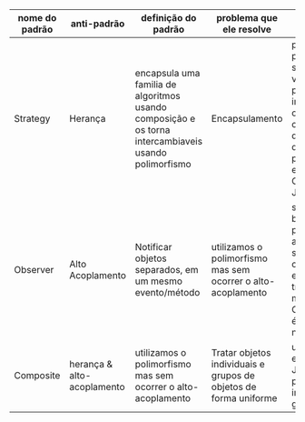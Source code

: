 |nome do padrão|anti-padrão|definição do padrão|problema que ele resolve|Exemplo|
|---|---|---|---|---|
|Strategy |Herança|	encapsula uma familia de algoritmos usando composição e os torna intercambiaveis usando polimorfismo|Encapsulamento      |perguntar qual pessoa tem o sobrenome, em vez de perguntar individualmente o nome completo pra descobrir de qual familia pertence. Outro exemplo Comparable no Java|
|Observer |Alto Acoplamento|Notificar objetos separados, em um mesmo evento/método|utilizamos o polimorfismo mas sem ocorrer o alto-acoplamento|saldo em conta bancária, precisa atualizar o saldo nas contas envolvidas na transação ao mesmo tempo. Outro exemplo é Observable no Java|
|Composite|herança & alto-acoplamento|utilizamos o polimorfismo mas sem ocorrer o alto-acoplamento|Tratar objetos individuais e grupos de objetos de forma uniforme|utilizamos por exemplo no Java Swing, para construir interfaces gráficas|
